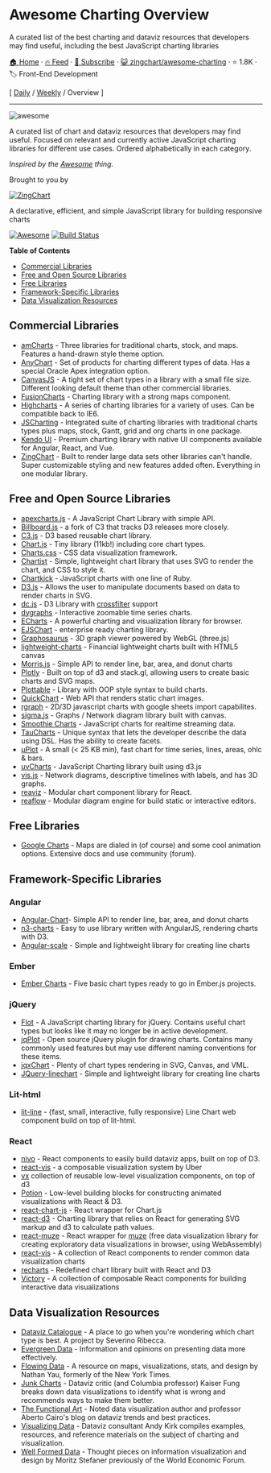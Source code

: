 # Awesome Charting Overview

A curated list of the best charting and dataviz resources that developers may find useful, including the best JavaScript charting libraries

[🏠 Home](/README.md) · [🔥 Feed](https://www.trackawesomelist.com/zingchart/awesome-charting/rss.xml) · [📮 Subscribe](https://trackawesomelist.us17.list-manage.com/subscribe?u=d2f0117aa829c83a63ec63c2f&id=36a103854c) · [😺 zingchart/awesome-charting](https://github.com/zingchart/awesome-charting) · ⭐ 1.8K · 🏷️ Front-End Development

[ [Daily](/content/zingchart/awesome-charting/README.md) / [Weekly](/content/zingchart/awesome-charting/week/README.md) / Overview ]

---

<img src="https://cdn.rawgit.com/zingchart/awesome-charting/media/assets/awesome-charting.svg" alt="awesome">

A curated list of chart and dataviz resources that developers may find useful. Focused on relevant and currently active JavaScript charting libraries for different use cases. Ordered alphabetically in each category.

*Inspired by the <a href="https://github.com/sindresorhus/awesome">Awesome</a> thing.*

Brought to you by

[![ZingChart](https://github.com/zingchart/awesome-charting/raw/assets/assets/zingchart-logo-full-color.svg?raw=true)](https://www.zingchart.com)

A declarative, efficient, and simple JavaScript library for building responsive charts

[![Awesome](https://cdn.rawgit.com/sindresorhus/awesome/d7305f38d29fed78fa85652e3a63e154dd8e8829/media/badge.svg)](https://github.com/sindresorhus/awesome) [![Build Status](https://travis-ci.org/zingchart/awesome-charting.svg?branch=master)](https://travis-ci.org/zingchart/awesome-charting)

**Table of Contents**

*   [Commercial Libraries](#commercial-libraries)
*   [Free and Open Source Libraries](#free-and-open-source-libraries)
*   [Free Libraries](#free-libraries)
*   [Framework-Specific Libraries](#framework-specific-libraries)
*   [Data Visualization Resources](#data-visualization-resources)

## Commercial Libraries

*   [amCharts](https://www.amcharts.com/) - Three libraries for traditional charts, stock, and maps. Features a hand-drawn style theme option.
*   [AnyChart](http://www.anychart.com/) - Set of products for charting different types of data. Has a special Oracle Apex integration option.
*   [CanvasJS](http://canvasjs.com/) - A tight set of chart types in a library with a small file size. Different looking default theme than other commercial libraries.
*   [FusionCharts](http://www.fusioncharts.com/) - Charting library with a strong maps component.
*   [Highcharts](http://www.highcharts.com/) - A series of charting libraries for a variety of uses. Can be compatible back to IE6.
*   [JSCharting](https://JSCharting.com/) - Integrated suite of charting libraries with traditional charts types plus maps, stock, Gantt, grid and org charts in one package.
*   [Kendo UI](https://www.telerik.com/kendo-ui) - Premium charting library with native UI components available for Angular, React, and Vue.
*   [ZingChart](http://www.zingchart.com) - Built to render large data sets other libraries can't handle. Super customizable styling and new features added often. Everything in one modular library.

## Free and Open Source Libraries

*   [apexcharts.js](https://github.com/apexcharts/apexcharts.js) - A JavaScript Chart Library with simple API.
*   [Billboard.js](https://naver.github.io/billboard.js/) - a fork of C3 that tracks D3 releases more closely.
*   [C3.js](http://c3js.org/) - D3 based reusable chart library.
*   [Chart.js](http://www.chartjs.org/) - Tiny library (11kb!) including core chart types.
*   [Charts.css](https://chartscss.org/) - CSS data visualization framework.
*   [Chartist](https://gionkunz.github.io/chartist-js/) - Simple, lightweight chart library that uses SVG to render the chart, and CSS to style it.
*   [Chartkick](https://github.com/ankane/chartkick) - JavaScript charts with one line of Ruby.
*   [D3.js](https://d3js.org/) - Allows the user to manipulate documents based on data to render charts in SVG.
*   [dc.js](https://dc-js.github.io/dc.js/) - D3 Library with [crossfilter](http://square.github.io/crossfilter/) support
*   [dygraphs](https://github.com/danvk/dygraphs) - Interactive zoomable time series charts.
*   [ECharts](https://github.com/ecomfe/echarts) - A powerful charting and visualization library for browser.
*   [EJSChart](https://github.com/EmpriseCorporation/EJSCharts) - enterprise ready charting library.
*   [Graphosaurus](https://github.com/frewsxcv/graphosaurus) - 3D graph viewer powered by WebGL (three.js)
*   [lightweight-charts](https://github.com/tradingview/lightweight-charts) - Financial lightweight charts built with HTML5 canvas
*   [Morris.js](http://morrisjs.github.io/morris.js) - Simple API to render line, bar, area, and donut charts
*   [Plotly](https://github.com/plotly/plotly.js) - Built on top of d3 and stack.gl, allowing users to create basic charts and SVG maps.
*   [Plottable](https://github.com/palantir/plottable) - Library with OOP style syntax to build charts.
*   [QuickChart](https://github.com/typpo/quickchart) - Web API that renders static chart images.
*   [rgraph](http://www.rgraph.net/) - 2D/3D javascript charts with google sheets import capabilites.
*   [sigma.js](https://github.com/jacomyal/sigma.js) - Graphs / Network diagram library built with canvas.
*   [Smoothie Charts](https://github.com/joewalnes/smoothie) - JavaScript charts for realtime streaming data.
*   [TauCharts](https://www.taucharts.com/) - Unique syntax that lets the developer describe the data using DSL. Has the ability to create facets.
*   [μPlot](https://github.com/leeoniya/uPlot) - A small (< 25 KB min), fast chart for time series, lines, areas, ohlc & bars.
*   [uvCharts](https://github.com/imaginea/uvCharts) - JavaScript Charting library built using d3.js
*   [vis.js](http://visjs.org/) - Network diagrams, descriptive timelines with labels, and has 3D graphs.
*   [reaviz](https://reaviz.io) - Modular chart component library for React.
*   [reaflow](https://reaflow.dev) - Modular diagram engine for build static or interactive editors.

## Free Libraries

*   [Google Charts](https://developers.google.com/chart/) - Maps are dialed in (of course) and some cool animation options. Extensive docs and use community (forum).

## Framework-Specific Libraries

### Angular

*   [Angular-Chart](http://jtblin.github.io/angular-chart.js)- Simple API to render line, bar, area, and donut charts
*   [n3-charts](https://github.com/n3-charts/line-chart) - Easy to use library written with AngularJS, rendering charts with D3.
*   [Angular-scale](https://github.com/kirillstepkin/scale) - Simple and lightweight library for creating line charts

### Ember

*   [Ember Charts](http://addepar.github.io/ember-charts/#/overview) - Five basic chart types ready to go in Ember.js projects.

### jQuery

*   [Flot](http://www.flotcharts.org/) - A JavaScript charting library for jQuery. Contains useful chart types but looks like it may no longer be in active development.
*   [jqPlot](http://www.jqplot.com) - Open source jQuery plugin for drawing charts. Contains many commonly used features but may use different naming conventions for these items.
*   [jqxChart](http://www.jqwidgets.com/jquery-widgets-documentation/documentation/jqxchart/jquery-chart-getting-started.htm) - Plenty of chart types rendering in SVG, Canvas, and VML.
*   [JQuery-linechart](https://github.com/kirillstepkin/jquery-linechart) - Simple and lightweight library for creating line charts

### Lit-html

*   [lit-line](https://github.com/apinet/lit-line) - {fast, small, interactive, fully responsive} Line Chart web component build on top of lit-html.

### React

*   [nivo](https://github.com/plouc/nivo) - React components to easily build dataviz apps, built on top of D3.
*   [react-vis](https://github.com/uber/react-vis) - a composable visualization system by Uber
*   [vx](https://vx-demo.now.sh/) collection of reusable low-level visualization components, on top of d3
*   [Potion](http://numberpicture.com/build) - Low-level building blocks for constructing animated visualizations with React & D3.
*   [react-chart-js](https://github.com/jerairrest/react-chartjs-2) - React wrapper for Chart.js
*   [react-d3](https://github.com/esbullington/react-d3) - Charting library that relies on React for generating SVG markup and d3 to calculate path values.
*   [react-muze](https://github.com/chartshq/react-muze) - React wrapper for [muze](https://muzejs.org/) (free data visualization library for creating exploratory data visualizations in browser, using WebAssembly)
*   [react-vis](https://github.com/uber-common/react-vis) - A collection of React components to render common data visualization charts
*   [recharts](http://recharts.org) - Redefined chart library built with React and D3
*   [Victory](https://github.com/FormidableLabs/victory) - A collection of composable React components for building interactive data visualizations

## Data Visualization Resources

*   [Dataviz Catalogue](http://datavizcatalogue.com) - A place to go when you're wondering which chart type is best. A project by Severino Ribecca.
*   [Evergreen Data](http://stephanieevergreen.com) - Information and opinions on presenting data more effectively.
*   [Flowing Data](http://flowingdata.com) - A resource on maps, visualizations, stats, and design by Nathan Yau, formerly of the New York Times.
*   [Junk Charts](http://junkcharts.typepad.com) - Dataviz critic (and Columbia professor) Kaiser Fung breaks down data visualizations to identify what is wrong and recommends ways to make them better.
*   [The Functional Art](http://www.thefunctionalart.com) - Noted data visualization author and professor Aberto Cairo's blog on dataviz trends and best practices.
*   [Visualizing Data](http://www.visualisingdata.com) - Dataviz consultant Andy Kirk compiles examples, resources, and reference materials on the subject of charting and visualization.
*   [Well Formed Data](http://well-formed-data.net/archives/1210/little-boxes) - Thought pieces on information visualization and design by Moritz Stefaner previously of the World Economic Forum.

